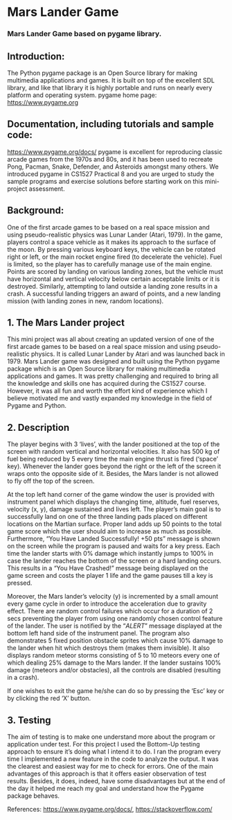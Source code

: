 # Mars Lander Game
### Mars Lander Game based on pygame library.

## Introduction:
The Python pygame package is an Open Source library for making multimedia applications and games. It is
built on top of the excellent SDL library, and like that library it is highly portable and runs on nearly every
platform and operating system.
pygame home page:
https://www.pygame.org

## Documentation, including tutorials and sample code:
https://www.pygame.org/docs/
pygame is excellent for reproducing classic arcade games from the 1970s and 80s, and it has been used to
recreate Pong, Pacman, Snake, Defender, and Asteroids amongst many others.
We introduced pygame in CS1527 Practical 8 and you are urged to study the sample programs and exercise
solutions before starting work on this mini-project assessment.

## Background:
One of the first arcade games to be based on a real space
mission and using pseudo-realistic physics was Lunar
Lander (Atari, 1979).
In the game, players control a space vehicle as it makes its
approach to the surface of the moon. By pressing various
keyboard keys, the vehicle can be rotated right or left, or
the main rocket engine fired (to decelerate the vehicle).
Fuel is limited, so the player has to carefully manage use
of the main engine. Points are scored by landing on various
landing zones, but the vehicle must have horizontal and
vertical velocity below certain acceptable limits or it is
destroyed. Similarly, attempting to land outside a landing
zone results in a crash. A successful landing triggers an award of points, and a new landing
mission (with landing zones in new, random locations).


## 1.	The Mars Lander project
This mini project was all about creating an updated version of one of the first arcade games to be based on a real space mission and using pseudo-realistic physics. It is called Lunar Lander by Atari and was launched back in 1979. 
Mars Lander game was designed and built using the Python pygame package which is an Open Source library for making multimedia applications and games. It was pretty challenging and required to bring all the knowledge and skills one has acquired during the CS1527 course. However, it was all fun and worth the effort kind of experience which I believe motivated me and vastly expanded my knowledge in the field of Pygame and Python.

## 2.	Description
The player begins with 3 ‘lives’, with the lander positioned at the top of the screen with random vertical and horizontal velocities. It also has 500 kg of fuel being reduced by 5 every time the main engine thrust is fired (‘space’ key). Whenever the lander goes beyond the right or the left of the screen it wraps onto the opposite side of it. Besides, the Mars lander is not allowed to fly off the top of the screen.

At the top left hand corner of the game window the user is provided with instrument panel which displays the changing time, altitude, fuel reserves, velocity (x, y), damage sustained and lives left. The player’s main goal is to successfully land on one of the three landing pads placed on different locations on the Martian surface. Proper land adds up 50 points to the total game score which the user should aim to increase as much as possible. Furthermore, “You Have Landed Successfully! +50 pts” message is shown on the screen while the program is paused and waits for a key press.
Each time the lander starts with 0% damage which instantly jumps to 100% in case the lander reaches the bottom of the screen or a hard landing occurs. This results in a “You Have Crashed!” message being displayed on the game screen and costs the player 1 life and the game pauses till a key is pressed.

Moreover, the Mars lander’s velocity (y) is incremented by a small amount every game cycle in order to introduce the acceleration due to gravity effect.
There are random control failures which occur for a duration of 2 secs preventing the player from using one randomly chosen control feature of the lander. The user is notified by the “*ALERT*” message displayed at the bottom left hand side of the instrument panel. 
The program also demonstrates 5 fixed position obstacle sprites which cause 10% damage to the lander when hit which destroys them (makes them invisible). It also displays random meteor storms consisting of 5 to 10 meteors every one of which dealing 25% damage to the Mars lander. If the lander sustains 100% damage (meteors and/or obstacles), all the controls are disabled (resulting in a crash). 

If one wishes to exit the game he/she can do so by pressing the ‘Esc’ key or by clicking the red ‘X’ button.

## 3.	Testing
The aim of testing is to make one understand more about the program or application under test. For this project I used the Bottom-Up testing approach to ensure it’s doing what I intend it to do. I ran the program every time I implemented a new feature in the code to analyze the output. It was the clearest and easiest way for me to check for errors. One of the main advantages of this approach is that it offers easier observation of test results. Besides, it does, indeed, have some disadvantages but at the end of the day it helped me reach my goal and understand how the Pygame package behaves. 


References: https://www.pygame.org/docs/, https://stackoverflow.com/
